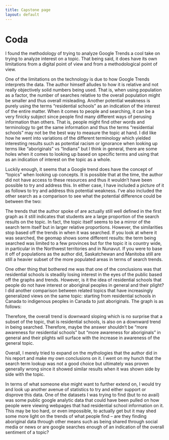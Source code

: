 ```yaml
---
title: Capstone page
layout: default
---
```



# Coda  


I found the methodology of trying to analyze Google Trends a cool take on trying to analyze interest on a topic. That being said, it does have its own limitations from a digital point of view and from a methodological point of view.   

One of the limitations on the technology is due to how Google Trends interprets the data. The author himself alludes to how it is relative and not really objectively solid numbers being used. That is, when using population as a factor, the number of searches relative to the overall population might be smaller and thus overall misleading. Another potential weakness is purely using the terms “residential schools” as an indication of the interest of the entire matter. When it comes to people and searching, it can be a very finicky subject since people find many different ways of perusing information than others. That is, people might find other words and terminology to get the same information and thus the terms “residential schools” may not be the best way to measure the topic at hand. I did like how he went into variations of the different terminology which yielded interesting results such as potential racism or ignorance when looking up terms like “aboriginals” vs “Indians” but I think in general, there are some holes when it comes to looking up based on specific terms and using that as an indication of interest on the topic as a whole.  

Luckily enough, it seems that a Google trend does have the concept of “topics” when looking up concepts. It is possible that at the time, the author did not have access to these resources and thus it wouldn’t have been possible to try and address this. In either case, I have included a picture of it as follows to try and address this potential weakness. I’ve also included the other search as a comparison to see what the potential difference could be between the two:  

<script type="text/javascript" src="https://ssl.gstatic.com/trends_nrtr/1845_RC03/embed_loader.js"></script> <script type="text/javascript"> trends.embed.renderExploreWidget("TIMESERIES", {"comparisonItem":[{"keyword":"/m/03sn3t","geo":"CA","time":"all"},{"keyword":"residential schools","geo":"CA","time":"all"}],"category":0,"property":""}, {"exploreQuery":"date=all&geo=CA&q=%2Fm%2F03sn3t,residential%20schools","guestPath":"https://trends.google.com:443/trends/embed/"}); </script>

<script type="text/javascript" src="https://ssl.gstatic.com/trends_nrtr/1845_RC03/embed_loader.js"></script> <script type="text/javascript"> trends.embed.renderExploreWidget("GEO_MAP", {"comparisonItem":[{"keyword":"/m/03sn3t","geo":"CA","time":"all"},{"keyword":"residential schools","geo":"CA","time":"all"}],"category":0,"property":""}, {"exploreQuery":"date=all&geo=CA&q=%2Fm%2F03sn3t,residential%20schools","guestPath":"https://trends.google.com:443/trends/embed/"}); </script> 

<script type="text/javascript" src="https://ssl.gstatic.com/trends_nrtr/1845_RC03/embed_loader.js"></script> <script type="text/javascript"> trends.embed.renderExploreWidget("GEO_MAP_0", {"comparisonItem":[{"keyword":"/m/03sn3t","geo":"CA","time":"all"},{"keyword":"residential schools","geo":"CA","time":"all"}],"category":0,"property":""}, {"exploreQuery":"date=all&geo=CA&q=%2Fm%2F03sn3t,residential%20schools","guestPath":"https://trends.google.com:443/trends/embed/"}); </script>

<script type="text/javascript" src="https://ssl.gstatic.com/trends_nrtr/1845_RC03/embed_loader.js"></script> <script type="text/javascript"> trends.embed.renderExploreWidget("GEO_MAP_1", {"comparisonItem":[{"keyword":"/m/03sn3t","geo":"CA","time":"all"},{"keyword":"residential schools","geo":"CA","time":"all"}],"category":0,"property":""}, {"exploreQuery":"date=all&geo=CA&q=%2Fm%2F03sn3t,residential%20schools","guestPath":"https://trends.google.com:443/trends/embed/"}); </script>

The trends that the author spoke of are actually still well defined in the first graph as it still indicates that students are a large proportion of the search results on the topic. In fact, the topic itself seems to be a mirror of the search term itself but in larger relative proportions. However, the similarities stop based off the trends in when it was searched. If you look at where it was searched, the geomap shows some different results: the term being searched was limited to a few provinces but for the topic it is country wide, in particular in the Northwest territories and in Nunavut. If you were to base it off of populations as the author did, Saskatchewan and Manitoba still are still a heavier subset of the more populated areas in terms of search trends.  


One other thing that bothered me was that one of the conclusions was that residential schools is steadily losing interest in the eyes of the public based off the graphs and trends. However, is it the idea of residential schools that people do not have interest or aboriginal peoples in general and their plight? I did another comparison between related topics that have increasingly generalized views on the same topic: starting from residential schools in Canada to indigenous peoples in Canada to just aboriginals. The graph is as follows:  

<script type="text/javascript" src="https://ssl.gstatic.com/trends_nrtr/1845_RC03/embed_loader.js"></script> <script type="text/javascript"> trends.embed.renderExploreWidget("TIMESERIES", {"comparisonItem":[{"keyword":"/m/03sn3t","geo":"CA","time":"all"},{"keyword":"/m/01bw2f","geo":"CA","time":"all"},{"keyword":"aboriginal","geo":"CA","time":"all"}],"category":0,"property":""}, {"exploreQuery":"date=all&geo=CA&q=%2Fm%2F03sn3t,%2Fm%2F01bw2f,aboriginal","guestPath":"https://trends.google.com:443/trends/embed/"}); </script>

Therefore, the overall trend is downward sloping which is no surprise that a subset of the topic, that is residential schools, is also on a downward trend in being searched. Therefore, maybe the answer shouldn’t be “more awareness for residential schools” but “more awareness for aboriginals” in general and their plights will surface with the increase in awareness of the general topic.  

Overall, I merely tried to expand on the mythologies that the author did in his report and make my own conclusions on it. I went on my hunch that the search term lookup was not a good choice but ultimately was proven generally wrong since it showed similar results when it was shown side by side with the topic.

In terms of what someone else might want to further extend on, I would try and look up another avenue of statistics to try and either support or disprove this data. One of the datasets I was trying to find (but to no avail) was some public google analytic data that could have been pulled on how people were viewing webpages that had residential school information on it. This may be too hard, or even impossible, to actually get but it may shed some more light on the trends of what people find – are they finding aboriginal data through other means such as being shared through social media or news or are google searches enough of an indication of the overall sentiment of a topic? 
 

